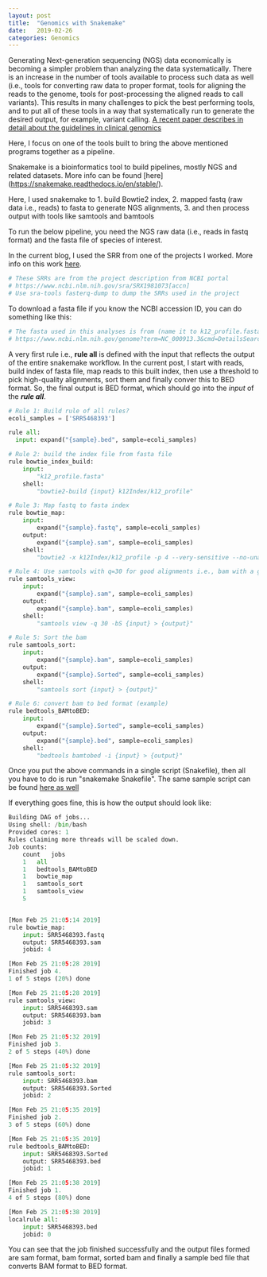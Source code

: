 ```yaml
---
layout: post
title:  "Genomics with Snakemake"
date:   2019-02-26
categories: Genomics
---
```


Generating Next-generation sequencing (NGS) data economically is becoming a simpler problem than analyzing the data systematically. There is an increase in the number of tools available to process such data as well (i.e., tools for  converting raw data to proper format, tools for  aligning the reads to the genome, tools for  post-processing the aligned reads to call variants). This results in many challenges to pick the best performing tools, and to put all of these tools in a way that systematically run to generate the desired output, for example, variant calling. [A recent paper describes in detail about the guidelines in clinical genomics](https://www.ncbi.nlm.nih.gov/pubmed/29154853)

Here, I focus on one of the tools built to bring the above mentioned programs together as a pipeline.  

Snakemake is a bioinformatics tool to build pipelines, mostly NGS and related datasets. More info can be found [here] (https://snakemake.readthedocs.io/en/stable/).

Here, I used snakemake to  1. build Bowtie2 index, 2. mapped fastq (raw data i.e., reads) to fasta to generate NGS alignments, 3. and then process output with tools like samtools and bamtools


To run the below pipeline, you need the NGS raw data (i.e., reads in fastq format)  and the fasta file of species of interest.


In the current blog, I used the SRR from one of the projects I worked. More info on this work [here](https://www.ncbi.nlm.nih.gov/pubmed/29152409).
```python
# These SRRs are from the project description from NCBI portal
# https://www.ncbi.nlm.nih.gov/sra/SRX1981073[accn]
# Use sra-tools fasterq-dump to dump the SRRs used in the project
```

To download a fasta file if you know the NCBI accession ID, you can do something like this:
```python
# The fasta used in this analyses is from (name it to k12_profile.fasta)
# https://www.ncbi.nlm.nih.gov/genome?term=NC_000913.3&cmd=DetailsSearch
```

A very first rule i.e., **rule all** is defined with the input that reflects the output of the entire snakemake workflow. In the current post, I start with reads, build index of fasta file, map reads to this built index, then use a threshold to pick high-quality alignments, sort them and finally conver this to BED format. So, the final output is BED format, which should go into the *input* of the _**rule all**_.
```python
# Rule 1: Build rule of all rules?
ecoli_samples = ['SRR5468393']

rule all:
  input: expand("{sample}.bed", sample=ecoli_samples)
```


```python
# Rule 2: build the index file from fasta file
rule bowtie_index_build:
    input:
        "k12_profile.fasta"
    shell:
        "bowtie2-build {input} k12Index/k12_profile"
```


```python
# Rule 3: Map fastq to fasta index
rule bowtie_map:
    input:
        expand("{sample}.fastq", sample=ecoli_samples)
    output:
        expand("{sample}.sam", sample=ecoli_samples)
    shell:
        "bowtie2 -x k12Index/k12_profile -p 4 --very-sensitive --no-unal -U {input} -S {output} -k 1"
```


```python
# Rule 4: Use samtools with q=30 for good alignments i.e., bam with a good cut-off
rule samtools_view:
    input:
        expand("{sample}.sam", sample=ecoli_samples)
    output:
        expand("{sample}.bam", sample=ecoli_samples)
    shell:
        "samtools view -q 30 -bS {input} > {output}"
```


```python
# Rule 5: Sort the bam
rule samtools_sort:
    input:
        expand("{sample}.bam", sample=ecoli_samples)
    output:
        expand("{sample}.Sorted", sample=ecoli_samples)
    shell:
        "samtools sort {input} > {output}"
```


```python
# Rule 6: convert bam to bed format (example)
rule bedtools_BAMtoBED:
    input:
        expand("{sample}.Sorted", sample=ecoli_samples)
    output:
        expand("{sample}.bed", sample=ecoli_samples)
    shell:
        "bedtools bamtobed -i {input} > {output}"
```

Once you put the above commands in a single script (Snakefile), then all you have to do is run "snakemake Snakefile". The same sample script can be found [here as well](https://github.com/viswam78/LASSOprobes/blob/master/Scripts/Snakefile)

If everything goes fine, this is how the output should look like:

```python
Building DAG of jobs...
Using shell: /bin/bash
Provided cores: 1
Rules claiming more threads will be scaled down.
Job counts:
	count	jobs
	1	all
	1	bedtools_BAMtoBED
	1	bowtie_map
	1	samtools_sort
	1	samtools_view
	5

```


```python

[Mon Feb 25 21:05:14 2019]
rule bowtie_map:
    input: SRR5468393.fastq
    output: SRR5468393.sam
    jobid: 4

[Mon Feb 25 21:05:28 2019]
Finished job 4.
1 of 5 steps (20%) done

[Mon Feb 25 21:05:28 2019]
rule samtools_view:
    input: SRR5468393.sam
    output: SRR5468393.bam
    jobid: 3

[Mon Feb 25 21:05:32 2019]
Finished job 3.
2 of 5 steps (40%) done

[Mon Feb 25 21:05:32 2019]
rule samtools_sort:
    input: SRR5468393.bam
    output: SRR5468393.Sorted
    jobid: 2

[Mon Feb 25 21:05:35 2019]
Finished job 2.
3 of 5 steps (60%) done

[Mon Feb 25 21:05:35 2019]
rule bedtools_BAMtoBED:
    input: SRR5468393.Sorted
    output: SRR5468393.bed
    jobid: 1

[Mon Feb 25 21:05:38 2019]
Finished job 1.
4 of 5 steps (80%) done

[Mon Feb 25 21:05:38 2019]
localrule all:
    input: SRR5468393.bed
    jobid: 0

```

You can see that the job finished successfully and the output files formed are sam format, bam format, sorted bam and finally a sample bed file that converts BAM format to BED format.
